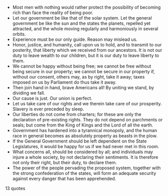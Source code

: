  - Most men with nothing would rather protect the possibility of becoming rich than face the reality of being poor.
 - Let our government be like that of the solar system. Let the general government be like the sun and the states the planets, repelled yet attracted, and the whole moving regularly and harmoniously in several orbits.
 - Experience must be our only guide. Reason may mislead us.
 - Honor, justice, and humanity, call upon us to hold, and to transmit to our posterity, that liberty which we received from our ancestors. It is not our duty to leave wealth to our children, but it is our duty to leave liberty to them.
 - We cannot be happy without being free; we cannot be free without being secure in our property; we cannot be secure in our property if, without our consent, others may, as by right, take it away; taxes imposed on us by Parliament do thus take it away.
 - Then join hand in hand, brave Americans all! By uniting we stand, by dividing we fall.
 - Our cause is just. Our union is perfect.
 - Let us take care of our rights and we therein take care of our prosperity. Slavery is ever preceded by sleep.
 - Our liberties do not come from charters; for these are only the declaration of pre-existing rights. They do not depend on parchments or seals; but come from the King of Kings and the Lord of all the earth.
 - Government has hardened into a tyrannical monopoly, and the human race in general becomes as absolutely property as beasts in the plow.
 - If the General Government should be left dependent on the State Legislatures, it would be happy for us if we had never met in this room.
 - What concerns all, should be considered by all; and individuals may injure a whole society, by not declaring their sentiments. It is therefore not only their right, but their duty, to declare them.
 - The power of the people pervading the proposed system, together with the strong confederation of the states, will form an adequate security against every danger that has been apprehended.

13 quotes